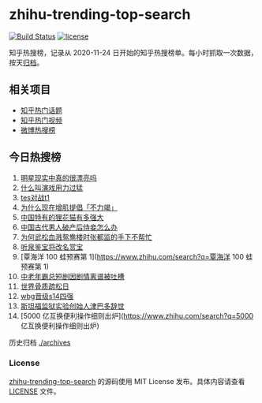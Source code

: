 # zhihu-trending-top-search

[![Build Status](https://github.com/justjavac/zhihu-trending-top-search/workflows/ci/badge.svg?branch=main)](https://github.com/justjavac/zhihu-trending-top-search/actions)
[![license](https://img.shields.io/github/license/justjavac/zhihu-trending-top-search)](https://github.com/justjavac/zhihu-trending-top-search/blob/main/LICENSE)

知乎热搜榜，记录从 2020-11-24
日开始的知乎热搜榜单。每小时抓取一次数据，按天[归档](./archives)。

## 相关项目

- [知乎热门话题](https://github.com/justjavac/zhihu-trending-hot-questions)
- [知乎热门视频](https://github.com/justjavac/zhihu-trending-hot-video)
- [微博热搜榜](https://github.com/justjavac/weibo-trending-hot-search)

## 今日热搜榜

<!-- BEGIN -->
<!-- 最后更新时间 Tue Oct 22 2024 16:15:29 GMT+0800 (China Standard Time) -->

1. [明星现实中真的很漂亮吗](https://www.zhihu.com/search?q=明星现实中真的很漂亮吗)
1. [什么叫演戏用力过猛](https://www.zhihu.com/search?q=什么叫演戏用力过猛)
1. [tes对战t1](https://www.zhihu.com/search?q=tes对战t1)
1. [为什么现在增肌提倡「不力竭」](https://www.zhihu.com/search?q=为什么现在增肌提倡「不力竭」)
1. [中国特有的狸花猫有多强大](https://www.zhihu.com/search?q=中国特有的狸花猫有多强大)
1. [中国古代男人破产后侍妾怎么办](https://www.zhihu.com/search?q=中国古代男人破产后侍妾怎么办)
1. [为何武松血溅鸳鸯楼时张都监的手下不帮忙](https://www.zhihu.com/search?q=为何武松血溅鸳鸯楼时张都监的手下不帮忙)
1. [听泉鉴宝将改名赏宝](https://www.zhihu.com/search?q=听泉鉴宝将改名赏宝)
1. [覃海洋 100 蛙预赛第 1](https://www.zhihu.com/search?q=覃海洋 100 蛙预赛第 1)
1. [中老年霸总短剧因剧情离谱被吐槽](https://www.zhihu.com/search?q=中老年霸总短剧因剧情离谱被吐槽)
1. [世界骨质疏松日](https://www.zhihu.com/search?q=世界骨质疏松日)
1. [wbg晋级s14四强](https://www.zhihu.com/search?q=wbg晋级s14四强)
1. [斯坦福监狱实验创始人津巴多辞世](https://www.zhihu.com/search?q=斯坦福监狱实验创始人津巴多辞世)
1. [5000 亿互换便利操作细则出炉](https://www.zhihu.com/search?q=5000
   亿互换便利操作细则出炉)

<!-- END -->

历史归档 [./archives](./archives)

### License

[zhihu-trending-top-search](https://github.com/justjavac/zhihu-trending-top-search)
的源码使用 MIT License 发布。具体内容请查看 [LICENSE](./LICENSE) 文件。
